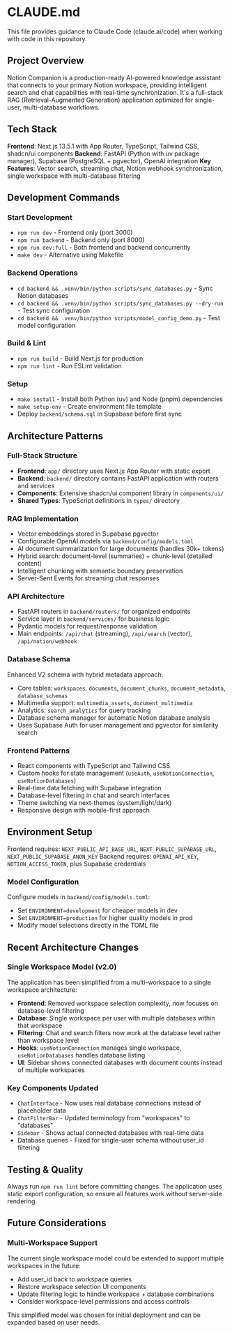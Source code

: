 # CLAUDE.md

This file provides guidance to Claude Code (claude.ai/code) when working with code in this repository.

## Project Overview

Notion Companion is a production-ready AI-powered knowledge assistant that connects to your primary Notion workspace, providing intelligent search and chat capabilities with real-time synchronization. It's a full-stack RAG (Retrieval-Augmented Generation) application optimized for single-user, multi-database workflows.

## Tech Stack

**Frontend**: Next.js 13.5.1 with App Router, TypeScript, Tailwind CSS, shadcn/ui components
**Backend**: FastAPI (Python with uv package manager), Supabase (PostgreSQL + pgvector), OpenAI integration
**Key Features**: Vector search, streaming chat, Notion webhook synchronization, single workspace with multi-database filtering

## Development Commands

### Start Development
- `npm run dev` - Frontend only (port 3000)
- `npm run backend` - Backend only (port 8000) 
- `npm run dev:full` - Both frontend and backend concurrently
- `make dev` - Alternative using Makefile

### Backend Operations
- `cd backend && .venv/bin/python scripts/sync_databases.py` - Sync Notion databases
- `cd backend && .venv/bin/python scripts/sync_databases.py --dry-run` - Test sync configuration
- `cd backend && .venv/bin/python scripts/model_config_demo.py` - Test model configuration

### Build & Lint
- `npm run build` - Build Next.js for production
- `npm run lint` - Run ESLint validation

### Setup
- `make install` - Install both Python (uv) and Node (pnpm) dependencies
- `make setup-env` - Create environment file template
- Deploy `backend/schema.sql` in Supabase before first sync

## Architecture Patterns

### Full-Stack Structure
- **Frontend**: `app/` directory uses Next.js App Router with static export
- **Backend**: `backend/` directory contains FastAPI application with routers and services
- **Components**: Extensive shadcn/ui component library in `components/ui/`
- **Shared Types**: TypeScript definitions in `types/` directory

### RAG Implementation
- Vector embeddings stored in Supabase pgvector
- Configurable OpenAI models via `backend/config/models.toml`
- AI document summarization for large documents (handles 30k+ tokens)
- Hybrid search: document-level (summaries) + chunk-level (detailed content)
- Intelligent chunking with semantic boundary preservation
- Server-Sent Events for streaming chat responses

### API Architecture
- FastAPI routers in `backend/routers/` for organized endpoints
- Service layer in `backend/services/` for business logic
- Pydantic models for request/response validation
- Main endpoints: `/api/chat` (streaming), `/api/search` (vector), `/api/notion/webhook`

### Database Schema
Enhanced V2 schema with hybrid metadata approach:
- Core tables: `workspaces`, `documents`, `document_chunks`, `document_metadata`, `database_schemas`
- Multimedia support: `multimedia_assets`, `document_multimedia`
- Analytics: `search_analytics` for query tracking
- Database schema manager for automatic Notion database analysis
- Uses Supabase Auth for user management and pgvector for similarity search

### Frontend Patterns
- React components with TypeScript and Tailwind CSS
- Custom hooks for state management (`useAuth`, `useNotionConnection`, `useNotionDatabases`)
- Real-time data fetching with Supabase integration
- Database-level filtering in chat and search interfaces
- Theme switching via next-themes (system/light/dark)
- Responsive design with mobile-first approach

## Environment Setup

Frontend requires: `NEXT_PUBLIC_API_BASE_URL`, `NEXT_PUBLIC_SUPABASE_URL`, `NEXT_PUBLIC_SUPABASE_ANON_KEY`
Backend requires: `OPENAI_API_KEY`, `NOTION_ACCESS_TOKEN`, plus Supabase credentials

### Model Configuration
Configure models in `backend/config/models.toml`:
- Set `ENVIRONMENT=development` for cheaper models in dev
- Set `ENVIRONMENT=production` for higher quality models in prod
- Modify model selections directly in the TOML file

## Recent Architecture Changes

### Single Workspace Model (v2.0)
The application has been simplified from a multi-workspace to a single workspace architecture:

- **Frontend**: Removed workspace selection complexity, now focuses on database-level filtering
- **Database**: Single workspace per user with multiple databases within that workspace
- **Filtering**: Chat and search filters now work at the database level rather than workspace level
- **Hooks**: `useNotionConnection` manages single workspace, `useNotionDatabases` handles database listing
- **UI**: Sidebar shows connected databases with document counts instead of multiple workspaces

### Key Components Updated
- `ChatInterface` - Now uses real database connections instead of placeholder data
- `ChatFilterBar` - Updated terminology from "workspaces" to "databases"
- `Sidebar` - Shows actual connected databases with real-time data
- Database queries - Fixed for single-user schema without user_id filtering

## Testing & Quality

Always run `npm run lint` before committing changes.
The application uses static export configuration, so ensure all features work without server-side rendering.

## Future Considerations

### Multi-Workspace Support
The current single workspace model could be extended to support multiple workspaces in the future:
- Add user_id back to workspace queries
- Restore workspace selection UI components  
- Update filtering logic to handle workspace + database combinations
- Consider workspace-level permissions and access controls

This simplified model was chosen for initial deployment and can be expanded based on user needs.